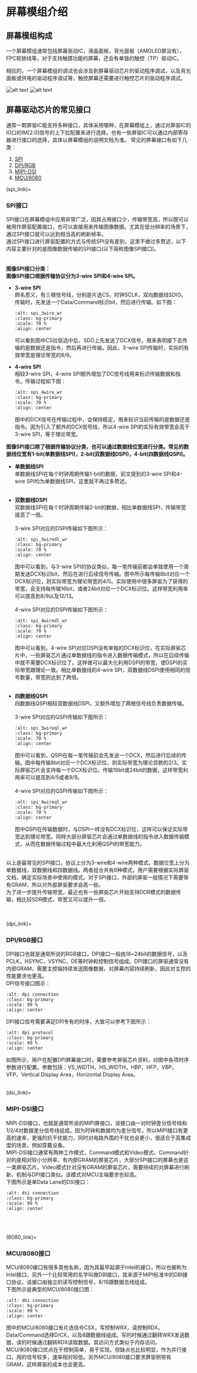 # 屏幕模组介绍

## 屏幕模组构成
一个屏幕模组通常包括屏幕驱动IC，液晶面板，背光面板（AMOLED屏没有），FPC软排线等，对于支持触摸功能的屏幕，还会有单独的触控（TP）驱动IC。

相应的，一个屏幕模组的调试也会涉及到屏幕驱动芯片的驱动程序调试，以及背光面板或供电的驱动程序调试等，触控屏幕还需要进行触控芯片的驱动程序调试。

![alt text](../assets/image-52.png) ![alt text](../assets/image-53.png)

## 屏幕驱动芯片的常见接口
通常一颗屏驱IC能支持多种接口，具体采用哪种，在屏幕模组上，通过对屏驱IC的IO口的IM[2:0]信号的上下拉配置来进行选择，也有一些屏驱IC可以通过内部寄存器进行接口的选择，具体以屏幕模组的说明文档为准。
常见的屏幕接口有如下几类：
1. [SPI](#spi_link)
2. [DPI/RGB](#dpi_link)
3. [MIPI-DSI](#dsi_link)
4. [MCU/8080](#8080_link)  



(spi_link)=
### SPI接口  

SPI接口在屏幕模组中应用非常广泛，因其占用接口少，传输带宽高，所以既可以被用作屏驱配置接口，也可以直接用来传输图像数据。尤其在低分辨率的场景下，通过SPI接口就可以达到相当高的刷新帧率。  
通过SPI接口进行屏驱配置的方式与传统SPI没有差别，这里不做过多赘述，以下内容主要针对的是图像数据传输的SPI接口(以下简称图像SPI接口)。\
\
\
**图像SPI接口分类：**  
**图像SPI接口根据传输协议分为3-wire SPI和4-wire SPI。**  
- **3-wire SPI**  
    顾名思义，有三根信号线，分别是片选CS，时钟SCLK，双向数据线SDIO。传输时，先发送一个Data/Command标识bit，然后进行传输。如下图：
    ```{figure} ../assets/spi_3wire_wr.bmp
    :alt: spi_3wire_wr
    :class: bg-primary
    :scale: 70 %
    :align: center
    ```
    可以看到图中CS拉低选中后，SDO上先发送了DCX信号，用来表明接下去传输的是数据还是指令，然后再进行传输。因此，3-wire SPI传输时，实际的有效带宽是理论带宽的8/9。

- **4-wire SPI**  
    相较3-wire SPI，4-wire SPI额外增加了DC信号线用来标识传输数据和指令。传输过程如下图：
    ```{figure} ../assets/spi_4wire_wr.bmp
    :alt: spi_4wire_wr
    :class: bg-primary
    :scale: 70 %
    :align: center
    ```
    图中的DCX信号在传输过程中，会保持稳定，用来标识当前传输的是数据还是指令。因为引入了额外的DCX信号线，所以4-wire SPI的实际有效带宽会高于3-wire SPI，等于理论带宽。  

**图像SPI接口除了根据传输协议分类，也可以通过数据线位宽进行分类。常见的数据线位宽有1-bit(单数据线SPI)，2-bit(双数据线DSPI)，4-bit(四数据线QSPI)。**  

- **单数据线SPI**  
    单数据线SPI在每个时钟周期传输1-bit的数据，前文提到的3-wire SPI和4-wire SPI均为单数据线SPI，这里就不再过多赘述。  
    <br/>
- **双数据线DSPI**  
    双数据线SPI在每个时钟周期传输2-bit的数据，相比单数据线SPI，传输带宽提高了一倍。  
    \
    3-wire SPI对应的DSPI传输如下图所示：
    ```{figure} ../assets/spi_3wiredl_wr.bmp
    :alt: spi_3wiredl_wr
    :class: bg-primary
    :scale: 70 %
    :align: center
    ```
    图中可以看到，与3-wire SPI的协议类似，每一笔传输前都会单独使用一个周期发送DCX标识bit，然后在进行后续信号传输。图中所示每传输8bit对应一个DCX标识位，则实际带宽为理论带宽的4/5。实际使用中很多屏驱为了获得的带宽，会支持每传输16bit，或者24bit对应一个DCX标识位。这样带宽利用率可以提高到8/9以及12/13。  
    \
    4-wire SPI对应的DSPI传输如下图所示：  
    ```{figure} ../assets/spi_4wiredl_wr.bmp
    :alt: spi_4wiredl_wr
    :class: bg-primary
    :scale: 70 %
    :align: center
    ```
    图中可以看到，4-wire SPI对应DSPI没有单独的DCX标识位，在实际屏驱芯片中，一些屏驱芯片通过单数据线的指令进入数据传输模式，所以在后续传输中就不需要DCX标识位了。这样做可以最大化利用DSPI的带宽，使DSPI的实际带宽跟理论一致。相比单数据线的4-wire SPI，双数据线DSPI使用相同的信号数量，带宽则达到了两倍。  
    <br/>

- **四数据线QSPI**  
    四数据线QSPI相较双数据线DSPI，又额外增加了两根信号线负责数据传输。  
    \
    3-wire SPI对应的QSPI传输如下图所示：
    ```{figure} ../assets/spi_3wireql_wr.bmp
    :alt: spi_3wireql_wr
    :class: bg-primary
    :scale: 70 %
    :align: center
    ```
    图中可以看到，QSPI在每一笔传输前会先发送一个DCX，然后进行后续的传输。图中每传输8bit对应一个DCX标识位，则实际带宽为理论贷款的2/3。实际屏驱芯片会支持每一个DCX标识位，传输16bit或24bit的数据，这样带宽利用率可以提高到4/5或者8/9。  
    \
    4-wire SPI对应的QSPI传输如下图所示：
    ```{figure} ../assets/spi_4wireql_wr.bmp
    :alt: spi_4wireql_wr
    :class: bg-primary
    :scale: 70 %
    :align: center
    ```
    图中QSPI在传输数据时，与DSPI一样没有DCX标识位，这样可以保证实际带宽达到理论带宽。同样大部分屏驱芯片会通过单数据线的指令进入数据传输模式，从而在数据传输过程中最大化利用QSPI的带宽能力。  


\
以上是最常见的SPI接口，协议上分为3-wire和4-wire两种模式，数据位宽上分为单数据线，双数据线和四数据线。两者组合共有6种模式，用户需要根据实际屏驱文档，确定实际场景中使用的模式。对于SPI接口，外部的屏驱一般情况下需要带有GRAM，所以对外部屏驱要求会高一些。
\
为了进一步提升传输带宽，最近也有一些屏驱芯片开始支持DDR模式的数据传输，相比较SDR模式，带宽又可以提升一倍。
\
<br/>
<br/>








(dpi_link)=
### DPI/RGB接口

DPI接口也就是通常所说的RGB接口，DPI接口一般由16~24bit的数据信号，以及PCLK，HSYNC，VSYNC，DE等时钟和控制信号组成。DPI接口的屏驱通常没有内部GRAM，需要主控端持续发送图像数据，对屏幕内容持续刷新，因此对主控的性能要求也更高。  
DPI信号接口图示：  
```{figure} ../assets/image-54.png
:alt: dpi connection
:class: bg-primary
:scale: 99 %
:align: center
```
DPI接口信号需要满足DPI专有的时序，大致可以参考下图所示：  
```{figure} ../assets/image-59.png
:alt: dpi protocol
:class: bg-primary
:scale: 99 %
:align: center
```
如图所示，用户在配置DPI屏幕接口时，需要参考屏驱芯片资料，对图中各项时序参数进行配置。参数包括：VS_WIDTH，HS_WIDTH，HBP，HFP，VBP，VFP，Vertical Display Area，Horizontal Display Area。
<br/>
<br/>






(dsi_link)=
### MIPI-DSI接口
MIPI-DSI接口，也就是通常所说的MIPI屏接口，该接口由一对时钟差分信号线和1/2/4对数据差分信号线组成。因为时钟和数据均为差分信号，所以MIPI接口有更高的速率，更强的抗干扰能力。同时对电路外围的干扰也会更小，很适合于高集成度的场景，例如穿戴设备。  
MIPI-DSI接口通常有两种工作模式，Command模式和Video模式。Command针对的是相对较小分辨率，有内部GRAM的屏驱芯片，大部分SPI接口的屏幕也是这一类屏驱芯片。Video模式针对没有GRAM的屏驱芯片，需要持续的对屏幕进行刷新，机制与DPI接口类似。该模式对MCU主端要求也较高。  
下图所示是单Data Lane的DSI接口：  
```{figure} ../assets/image-56.png
:alt: dsi connection
:class: bg-primary
:scale: 99 %
:align: center
```
<br/>
<br/>

(8080_link)=
### MCU/8080接口

MCU/8080接口有很多其他名称，因为其最早起源于Intel的接口，所以也被称为Intel接口，另外一个比较常用的名字叫做DBI接口，其来源于MIPI标准中的DBI接口协议。该接口由独立的读写控制信号，8/16跟数据总线组成。  
下图所示是典型的MCU/8080接口图：  
```{figure} ../assets/image-57.png
:alt: dbi connection
:class: bg-primary
:scale: 99 %
:align: center
```
图中的MCU/8080接口有片选信号CSX，写控制WRX，读控制RDX，Data/Command选择D/CX，以及8跟数据线组成。写的时候通过翻转WRX发送数据，读的时候通过翻转RDX读取数据。其访问方式类似于内存访问。  
MCU/8080接口优点在于控制简单，易于实现。但缺点也比较明显，作为并行接口，用的信号较多，速率相对较低。另外MCU/8080接口要求屏驱侧带有GRAM，这样屏驱的成本也会更高。  


